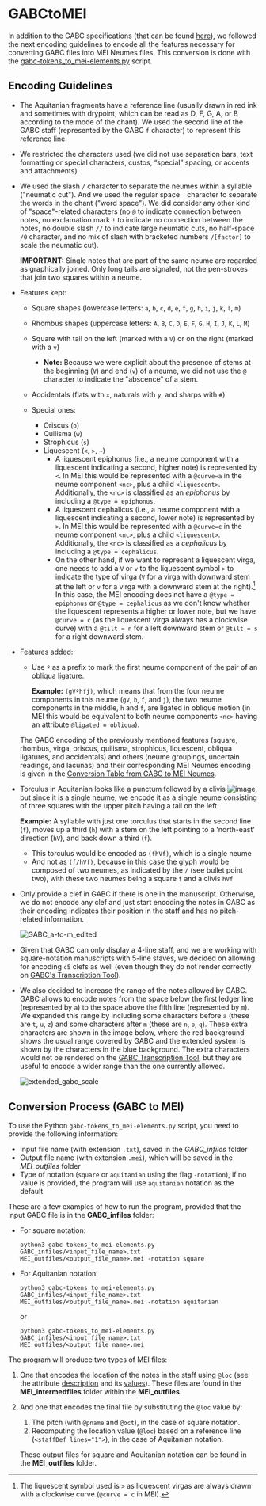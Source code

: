 # GABCtoMEI

In addition to the GABC specifications (that can be found [here](https://gregorio-project.github.io/gabc/index.html)), we followed the next encoding guidelines to encode all the features necessary for converting GABC files into MEI Neumes files. This conversion is done with the [gabc-tokens_to_mei-elements.py](https://github.com/martha-thomae/GABCtoMEI/blob/main/gabc-tokens_to_mei-elements.py) script.

## Encoding Guidelines

- The Aquitanian fragments have a reference line (usually drawn in red ink and sometimes with drypoint, which can be read as D, F, G, A, or B according to the mode of the chant). We used the second line of the GABC staff (represented by the GABC `f` character) to represent this reference line.
- We restricted the characters used (we did not use separation bars, text formatting or special characters, custos, “special” spacing, or accents and attachments).
- We used the slash `/` character to separate the neumes within a syllable ("neumatic cut"). And we used the regular space ` ` character to separate the words in the chant ("word space"). We did consider any other kind of "space"-related characters (no `@` to indicate connection between notes, no exclamation mark `!` to indicate no connection between the notes, no double slash `//` to indicate large neumatic cuts, no half-space `/0` character, and no mix of slash with bracketed numbers `/[factor]` to scale the neumatic cut).
  
  **IMPORTANT:** Single notes that are part of the same neume are regarded as graphically joined. Only long tails are signaled, not the pen-strokes that join two squares within a neume.

- Features kept:
  - Square shapes (lowercase letters: `a`, `b`, `c`, `d`, `e`, `f`, `g`, `h`, `i`, `j`, `k`, `l`, `m`)
  - Rhombus shapes (uppercase letters: `A`, `B`, `C`, `D`, `E`, `F`, `G`, `H`, `I`, `J`, `K`, `L`, `M`)
  - Square with tail on the left (marked with a `V`) or on the right (marked with a `v`)
    - **Note:** Because we were explicit about the presence of stems at the beginning (`V`) and end (`v`) of a neume, we did not use the `@` character to indicate the "abscence" of a stem.
  - Accidentals (flats with `x`, naturals with `y`, and sharps with `#`)

  - Special ones:
    - Oriscus (`o`)
    - Quilisma (`w`)
    - Strophicus (`s`)
    - Liquescent (`<`, `>`, `~`)
      - A liquescent epiphonus (i.e., a neume component with a liquescent indicating a second, higher note) is represented by `<`. In MEI this would be represented with a `@curve=a` in the neume component `<nc>`, plus a child `<liquescent>`. Additionally, the `<nc>` is classified as an *epiphonus* by including a `@type = epiphonus`.
      - A liquescent cephalicus (i.e., a neume component with a liquescent indicating a second, lower note) is represented by `>`. In MEI this would be represented with a `@curve=c` in the neume component `<nc>`, plus a child `<liquescent>`. Additionally, the `<nc>` is classified as a *cephalicus* by including a `@type = cephalicus`.
      - On the other hand, if we want to represent a liquescent virga, one needs to add a `V` or `v` to the liquescent symbol `>` to indicate the type of virga (`V` for a virga with downward stem at the left or `v` for a virga with a downward stem at the right).[^1] In this case, the MEI encoding does not have a `@type = epiphonus` or `@type = cephalicus` as we don't know whether the liquescent represents a higher or lower note, but we have `@curve = c` (as the liquescent virga always has a clockwise curve) with a `@tilt = n` for a left downward stem or `@tilt = s` for a right downward stem.
- Features added:
  - Use `º` as a prefix to mark the first neume component of the pair of an obliqua ligature.

    **Example:** `(gVºhfj)`,  which means that from the four neume components in this neume (`gV`, `h`, `f`, and `j`), the two neume components in the middle, `h` and `f`, are ligated in oblique motion (in MEI this would be equivalent to both neume components `<nc>` having an attribute `@ligated = obliqua`).



  The GABC encoding of the previously mentioned features (square, rhombus, virga, oriscus, quilisma, strophicus, liquescent, obliqua ligatures, and accidentals) and others (neume groupings, uncertain readings, and lacunas) and their corresponding MEI Neumes encoding is given in the [Conversion Table from GABC to MEI Neumes](./README_conversion_table.md).



- Torculus in Aquitanian looks like a punctum followed by a clivis ![image](https://github.com/martha-thomae/GABCtoMEI/assets/13948831/72005277-2136-4102-b3a4-d003bd013c4d), but since it is a single neume, we encode it as a single neume consisting of three squares with the upper pitch having a tail on the left.
  
  **Example:** A syllable with just one torculus that starts in the second line (`f`), moves up a third (`h`) with a stem on the left pointing to a 'north-east' direction (`hV`), and back down a third (`f`).
  -  This torculus would be encoded as `(fhVf)`, which is a single neume
  -  And not as `(f/hVf)`, because in this case the glyph would be composed of two neumes, as indicated by the `/` (see bullet point two), with these two neumes being a square `f` and a clivis `hVf`

- Only provide a clef in GABC if there is one in the manuscript. Otherwise, we do not encode any clef and just start encoding the notes in GABC as their encoding indicates their position in the staff and has no pitch-related information.

  ![GABC_a-to-m_edited](https://github.com/martha-thomae/GABCtoMEI/assets/13948831/e313109d-5894-41f6-9c41-7ed09d9e38a9)


- Given that GABC can only display a 4-line staff, and we are working with square-notation manuscripts with 5-line staves, we decided on allowing for encoding `c5` clefs as well (even though they do not render correctly on [GABC's Transcription Tool](https://bbloomf.github.io/jgabc/transcriber.html)).
- We also decided to increase the range of the notes allowed by GABC. GABC allows to encode notes from the space below the first ledger line (represented by `a`) to the space above the fifth line (represented by `m`). We expanded this range by including some characters before `a` (these are `t`, `u`, `z`) and some characters after `m` (these are `n`, `p`, `q`). These extra characters are shown in the image below, where the red background shows the usual range covered by GABC and the extended system is shown by the characters in the blue background. The extra characters would not be rendered on the [GABC Transcription Tool](https://bbloomf.github.io/jgabc/transcriber.html), but they are useful to encode a wider range than the one currently allowed.
  
  ![extended_gabc_scale](https://github.com/martha-thomae/GABCtoMEI/assets/13948831/78b3e4ea-6f61-4d76-88f7-f21251c704bf)


## Conversion Process (GABC to MEI)
To use the Python `gabc-tokens_to_mei-elements.py` script, you need to provide the following information:
- Input file name (with extension `.txt`), saved in the _GABC_infiles_ folder
- Output file name (with extension `.mei`), which will be saved in the _MEI_outfiles_ folder
- Type of notation (`square` or `aquitanian` using the flag `-notation`), if no value is provided, the program will use `aquitanian` notation as the default

These are a few examples of how to run the program, provided that the input GABC file is in the **GABC_infiles** folder:

- For square notation:
  
  ```
  python3 gabc-tokens_to_mei-elements.py GABC_infiles/<input_file_name>.txt MEI_outfiles/<output_file_name>.mei -notation square
  ```

- For Aquitanian notation:
  ```
  python3 gabc-tokens_to_mei-elements.py GABC_infiles/<input_file_name>.txt MEI_outfiles/<output_file_name>.mei -notation aquitanian
  ```

  or 
  ```
  python3 gabc-tokens_to_mei-elements.py GABC_infiles/<input_file_name>.txt MEI_outfiles/<output_file_name>.mei
  ```

The program will produce two types of MEI files:

1. One that encodes the location of the notes in the staff using `@loc` (see the attribute [description](https://music-encoding.org/guidelines/v5/attribute-classes/att.staffLoc.html) and its [values](https://music-encoding.org/guidelines/v5/data-types/data.STAFFLOC.html)). These files are found in the **MEI_intermedfiles** folder within the **MEI_outfiles**.
2. And one that encodes the final file by substituting the `@loc` value by:
   1. The pitch (with `@pname` and `@oct`), in the case of square notation.
   2. Recomputing the location value (`@loc`) based on a reference line (`<staffDef lines="1">`), in the case of Aquitanian notation.

   These output files for square and Aquitanian notation can be found in the **MEI_outfiles** folder.


[^1]: The liquescent symbol used is `>` as liquescent virgas are always drawn with a clockwise curve (`@curve = c` in MEI).